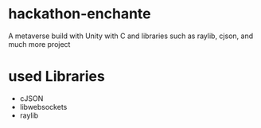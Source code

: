 # hackathon-enchante
A metaverse build with Unity with C and libraries such as raylib, cjson, and much more project 

# used Libraries
- cJSON
- libwebsockets
- raylib
